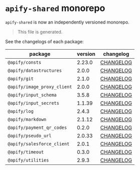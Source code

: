 # `apify-shared` monorepo

`apify-shared` is now an independently versioned monorepo.

> This file is generated.

See the changelogs of each package:

package | version | changelog
--------|---------|----------
`@apify/consts` | 2.23.0 | [CHANGELOG](./packages/consts/CHANGELOG.md)
`@apify/datastructures` | 2.0.0 | [CHANGELOG](./packages/datastructures/CHANGELOG.md)
`@apify/git` | 2.1.0 | [CHANGELOG](./packages/git/CHANGELOG.md)
`@apify/image_proxy_client` | 2.0.0 | [CHANGELOG](./packages/image_proxy_client/CHANGELOG.md)
`@apify/input_schema` | 3.5.8 | [CHANGELOG](./packages/input_schema/CHANGELOG.md)
`@apify/input_secrets` | 1.1.39 | [CHANGELOG](./packages/input_secrets/CHANGELOG.md)
`@apify/log` | 2.4.3 | [CHANGELOG](./packages/log/CHANGELOG.md)
`@apify/markdown` | 2.1.12 | [CHANGELOG](./packages/markdown/CHANGELOG.md)
`@apify/payment_qr_codes` | 0.2.0 | [CHANGELOG](./packages/payment_qr_codes/CHANGELOG.md)
`@apify/pseudo_url` | 2.0.33 | [CHANGELOG](./packages/pseudo_url/CHANGELOG.md)
`@apify/salesforce_client` | 2.0.1 | [CHANGELOG](./packages/salesforce_client/CHANGELOG.md)
`@apify/timeout` | 0.3.0 | [CHANGELOG](./packages/timeout/CHANGELOG.md)
`@apify/utilities` | 2.9.3 | [CHANGELOG](./packages/utilities/CHANGELOG.md)

